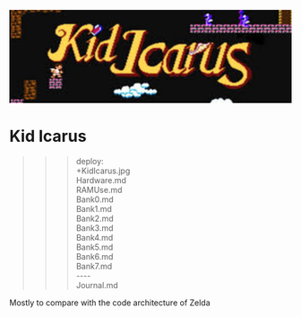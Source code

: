![KidIcarus](KidIcarus.jpg)

# Kid Icarus

>>> deploy:<br>
>>>   +KidIcarus.jpg<br>
>>>   Hardware.md<br>
>>>   RAMUse.md<br>
>>>   Bank0.md<br>
>>>   Bank1.md<br>
>>>   Bank2.md<br>
>>>   Bank3.md<br>
>>>   Bank4.md<br>
>>>   Bank5.md<br>
>>>   Bank6.md<br>
>>>   Bank7.md<br>
>>>   ----<br>
>>>   Journal.md<br>

Mostly to compare with the code architecture of Zelda
